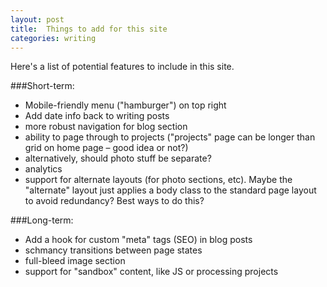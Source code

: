 ```yaml
---
layout: post
title:  Things to add for this site
categories: writing
---
```


Here's a list of potential features to include in this site.

###Short-term:

- Mobile-friendly menu (&quot;hamburger&quot;) on top right
- Add date info back to writing posts
- more robust navigation for blog section
- ability to page through to projects (&quot;projects&quot; page can be longer than grid on home page &ndash;&nbsp;good idea or not?)
- alternatively, should photo stuff be separate?
- analytics
- support for alternate layouts (for photo sections, etc). Maybe the &quot;alternate&quot; layout just applies a body class to the standard page layout to avoid redundancy? Best ways to do this?

###Long-term:

- Add a hook for custom &quot;meta&quot; tags (SEO) in blog posts
- schmancy transitions between page states
- full-bleed image section
- support for &quot;sandbox&quot; content, like JS or processing projects